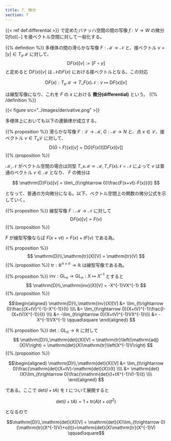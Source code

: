 ```yaml
---
title: 7. 微分
section: 7
---
```


{{< ref def.differential >}} で定めたバナッハ空間の間の写像 $f:V\rightarrow W$ の微分 $\mathrm{D}f(a)[-]$ を接ベクトル空間に対して一般化する。

{{% definition %}}
多様体の間の滑らかな写像 $F:\mathcal{M}\rightarrow\mathcal{N}$ と、接ベクトル $v=[\gamma]\in T_x\mathcal{M}$ に対して、
$$\mathrm{D}F(x)[v] := [F\circ\gamma]$$
と定めると $\mathrm{D}F(x)[v]$ は $\mathcal{N}$の$F(x)$ における接ベクトルとなる。この対応

$$ \mathrm{D}F(x):T_x\mathcal{M}\rightarrow T\_{F(x)}\mathcal{N}: v\mapsto\mathrm{D}F(x)[v] $$

は線型写像になり、これを $F$ の $x$ における **微分(differential)** という。
{{% /definition %}}

{{< figure src="../images/derivative.png" >}}

多様体上においても以下の連鎖律が成立する。

{{% proposition %}}
滑らかな写像 $F:\mathcal{L}\rightarrow\mathcal{M},\ G:\mathcal{M}\rightarrow{N}$ と、点 $x\in\mathcal{L}$、接ベクトル $v\in T_x\mathcal{L}$ に対して、
$$
\mathrm{D}(G\circ F)(x)[v] =\mathrm{D}G(F(x))[\mathrm{D}F(x)[v]]
$$
{{% /proposition %}}

$\mathcal{M},\mathcal{N}$ がベクトル空間の場合は同型 $T\_x\mathcal{M}\simeq\mathcal{M}, T\_{F(x)}\mathcal{N}\simeq\mathcal{N}$ によって $v$ は普通のベクトル $v\in\mathcal{M}$ となり、 $F$ の微分は

$$ \mathrm{D}F(x)[v] = \lim\_{t\rightarrow 0}\frac{F(x+vt)-F(x)}{t} $$

となって、普通の方向微分になる。以下、ベクトル空間上の関数の微分公式を示していく。

{{% proposition %}}
線型写像 $F:\mathcal{M}\rightarrow\mathcal{N}$ に対して
$$ \mathrm{D}F(x)[v] = F(v) $$
{{% /proposition %}}

$F$ が線型写像ならば $F(x+vt)=F(x)+tF(v)$ である為。

{{% proposition %}}
$$ \mathrm{D}\\,\mathrm{tr}(X)[V] = \mathrm{tr}(V) $$
{{% /proposition %}}
$\mathrm{tr}:\mathbb{R}^{n\times n}\rightarrow\mathbb{R}$ は線型写像である為。

{{% proposition %}}
$\mathrm{inv}:\mathrm{GL}_n\rightarrow\mathrm{GL}_n: X\mapsto X^{-1}$ とすると
$$ \mathrm{D}\\,\mathrm{inv}(X)[V] = -X^{-1}VX^{-1} $$
{{% /proposition %}}

$$\begin{aligned}
\mathrm{D}\\,\mathrm{inv}(X)[V] &= \lim_{t\rightarrow 0}\frac{(X+tV)^{-1}-X^{-1}}{t} \\\\
&= \lim_{t\rightarrow 0}(X+tV)^{-1}\frac{I-(X+tV)X^{-1}}{t} \\\\
&= -\lim_{t\rightarrow 0}(X+tV)^{-1}VX^{-1}\\\\
&= -X^{-1}VX^{-1} \qquad\square
\end{aligned} $$

{{% proposition %}}
$\mathrm{det}:\mathrm{GL}_n\rightarrow\mathbb{R}$ に対して
$$ \mathrm{D}\\,\mathrm{det}(X)[V] = \mathrm{tr}\left(\mathrm{adj}(X)V\right) = \mathrm{det}(X)\mathrm{tr}\left(X^{-1}V\right) $$
{{% /proposition %}}

$$\begin{aligned}
\mathrm{D}\\,\mathrm{det}(X)[V] &= \lim_{t\rightarrow 0}\frac{\mathrm{det}(X+tV)-\mathrm{det}(X)}{t} \\\\
 &= \mathrm{det}(X)\lim_{t\rightarrow 0}\frac{\mathrm{det}(I+tX^{-1}V)-1}{t} \\\\
\end{aligned} $$

である。ここで $\mathrm{det}(I+tA)$ を $t$ について展開すると

$$\mathrm{det}(I+tA) = 1 + \mathrm{tr}(A) t + o(t^2)$$

となるので

$$\mathrm{D}\\,\mathrm{det}(X)[V] = \mathrm{det}(X)\lim_{t\rightarrow 0}(\mathrm{tr}(X^{-1}V)+o(t))=\mathrm{det}(X)\mathrm{tr}(X^{-1}V) \qquad\square$$
